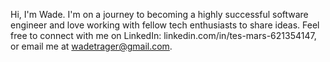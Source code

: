 Hi, I'm Wade. I'm on a journey to becoming a highly successful software engineer and love working with fellow tech enthusiasts to share ideas. Feel free to connect with me on LinkedIn: linkedin.com/in/tes-mars-621354147, or email me at wadetrager@gmail.com.
